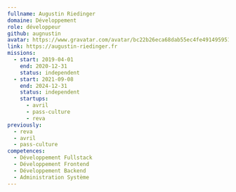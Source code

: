 ```yaml
---
fullname: Augustin Riedinger
domaine: Développement
role: développeur
github: augnustin
avatar: https://www.gravatar.com/avatar/bc22b26eca68dab55ec4fe491495951e?s=150
link: https://augustin-riedinger.fr
missions:
  - start: 2019-04-01
    end: 2020-12-31
    status: independent
  - start: 2021-09-08
    end: 2024-12-31
    status: independent
    startups:
      - avril
      - pass-culture
      - reva
previously:
  - reva
  - avril
  - pass-culture
competences:
  - Développement Fullstack
  - Développement Frontend
  - Développement Backend
  - Administration Système
---
```

